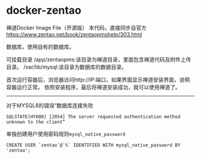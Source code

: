 # docker-zentao

禅道Docker Image File（开源版）
本代码，直接同步自官方 https://www.zentao.net/book/zentaopmshelp/303.html 

数据库，使用自有的数据库。

可挂载目录
/app/zentaopms:该目录为禅道目录，里面包含禅道代码及附件上传目录。
/var/lib/mysql:该目录为数据库的数据目录。

首次运行容器后，浏览器访问http://IP:端口，如果界面显示禅道安装界面，说明容器运行正常。
依照安装程序，最后将禅道安装成功，就可以使用禅道了。

---


对于MYSQL8的错误“数据库连接失败
```
SQLSTATE[HY000] [2054] The server requested authentication method unknown to the client”
```
单独创建用户使用密码规则`mysql_native_password` 
```
CREATE USER `zentao`@`%` IDENTIFIED WITH mysql_native_password BY 'zentao';
```


